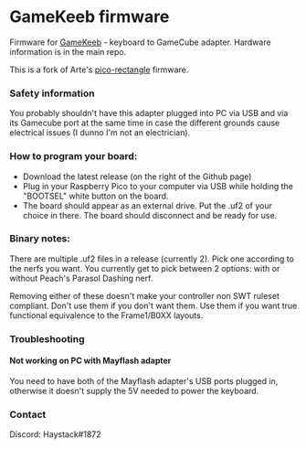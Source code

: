 # GameKeeb firmware

Firmware for [GameKeeb](https://github.com/JonnyHaystack/GameKeeb) - keyboard to
GameCube adapter. Hardware information is in the main repo.

This is a fork of Arte's
[pico-rectangle](https://github.com/JulienBernard3383279/pico-rectangle)
firmware.

### Safety information

You probably shouldn't have this adapter plugged into PC via USB and via its
Gamecube port at the same time in case the different grounds cause electrical
issues (I dunno I'm not an electrician).

### How to program your board:

- Download the latest release (on the right of the Github page)
- Plug in your Raspberry Pico to your computer via USB while holding the "BOOTSEL" white button on the board.
- The board should appear as an external drive. Put the .uf2 of your choice in there. The board should disconnect and be ready for use.

### Binary notes:

There are multiple .uf2 files in a release (currently 2). Pick one according to
the nerfs you want. You currently get to pick between 2 options: with or without
Peach's Parasol Dashing nerf.

Removing either of these doesn't make your controller non SWT ruleset compliant. Don't use them if you don't want them. Use them if you want true functional equivalence to the Frame1/B0XX layouts.

### Troubleshooting

#### Not working on PC with Mayflash adapter

You need to have both of the Mayflash adapter's USB ports plugged in, otherwise
it doesn't supply the 5V needed to power the keyboard.

### Contact

Discord: Haystack#1872
